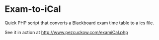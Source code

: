 Exam-to-iCal
============

Quick PHP script that converts a Blackboard exam time table to a ics file.

See it in action at http://www.pezcuckow.com/examiCal.php
